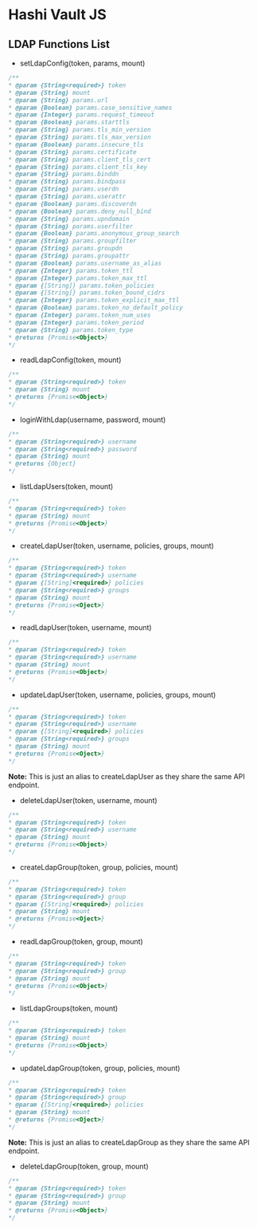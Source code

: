 # Hashi Vault JS

## LDAP Functions List

* setLdapConfig(token, params, mount)

```javascript
/**
* @param {String<required>} token
* @param {String} mount
* @param {String} params.url
* @param {Boolean} params.case_sensitive_names
* @param {Integer} params.request_timeout
* @param {Boolean} params.starttls
* @param {String} params.tls_min_version
* @param {String} params.tls_max_version
* @param {Boolean} params.insecure_tls
* @param {String} params.certificate
* @param {String} params.client_tls_cert
* @param {String} params.client_tls_key
* @param {String} params.binddn
* @param {String} params.bindpass
* @param {String} params.userdn
* @param {String} params.userattr
* @param {Boolean} params.discoverdn
* @param {Boolean} params.deny_null_bind
* @param {String} params.upndomain
* @param {String} params.userfilter
* @param {Boolean} params.anonymous_group_search
* @param {String} params.groupfilter
* @param {String} params.groupdn
* @param {String} params.groupattr
* @param {Boolean} params.username_as_alias
* @param {Integer} params.token_ttl
* @param {Integer} params.token_max_ttl
* @param {[String]} params.token_policies
* @param {[String]} params.token_bound_cidrs
* @param {Integer} params.token_explicit_max_ttl
* @param {Boolean} params.token_no_default_policy
* @param {Integer} params.token_num_uses
* @param {Integer} params.token_period
* @param {String} params.token_type
* @returns {Promise<Object>}
*/
```

* readLdapConfig(token, mount)

```javascript
/**
* @param {String<required>} token
* @param {String} mount
* @returns {Promise<Object>}
*/
```

* loginWithLdap(username, password, mount)

```javascript
/**
* @param {String<required>} username
* @param {String<required>} password
* @param {String} mount
* @returns {Object}
*/
```

* listLdapUsers(token, mount)

```javascript
/**
* @param {String<required>} token
* @param {String} mount
* @returns {Promise<Object>}
*/
```

* createLdapUser(token, username, policies, groups, mount)

```javascript
/**
* @param {String<required>} token
* @param {String<required>} username
* @param {[String]<required>} policies
* @param {String<required>} groups
* @param {String} mount
* @returns {Promise<Oject>}
*/
```

* readLdapUser(token, username, mount)

```javascript
/**
* @param {String<required>} token
* @param {String<required>} username
* @param {String} mount
* @returns {Promise<Object>}
*/
```

* updateLdapUser(token, username, policies, groups, mount)

```javascript
/**
* @param {String<required>} token
* @param {String<required>} username
* @param {[String]<required>} policies
* @param {String<required>} groups
* @param {String} mount
* @returns {Promise<Oject>}
*/
```

**Note:** This is just an alias to createLdapUser as they share the same API endpoint.

* deleteLdapUser(token, username, mount)

```javascript
/**
* @param {String<required>} token
* @param {String<required>} username
* @param {String} mount
* @returns {Promise<Object>}
*/
```

* createLdapGroup(token, group, policies, mount)

```javascript
/**
* @param {String<required>} token
* @param {String<required>} group
* @param {[String]<required>} policies
* @param {String} mount
* @returns {Promise<Oject>}
*/
```

* readLdapGroup(token, group, mount)

```javascript
/**
* @param {String<required>} token
* @param {String<required>} group
* @param {String} mount
* @returns {Promise<Object>}
*/
```

* listLdapGroups(token, mount)

```javascript
/**
* @param {String<required>} token
* @param {String} mount
* @returns {Promise<Object>}
*/
```

* updateLdapGroup(token, group, policies, mount)

```javascript
/**
* @param {String<required>} token
* @param {String<required>} group
* @param {[String]<required>} policies
* @param {String} mount
* @returns {Promise<Oject>}
*/
```

**Note:** This is just an alias to createLdapGroup as they share the same API endpoint.

* deleteLdapGroup(token, group, mount)

```javascript
/**
* @param {String<required>} token
* @param {String<required>} group
* @param {String} mount
* @returns {Promise<Object>}
*/
```

